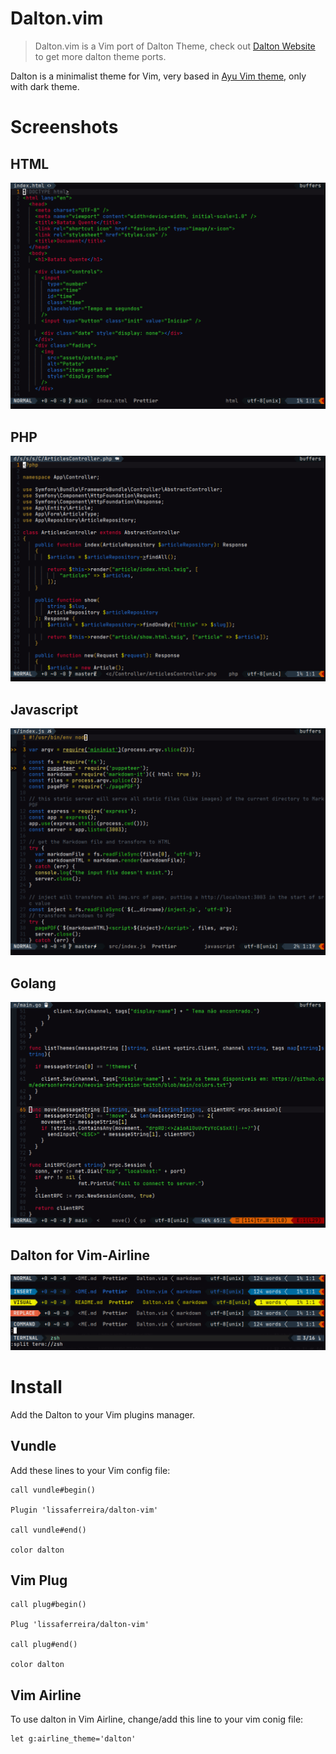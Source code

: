 # Dalton.vim

> Dalton.vim is a Vim port of Dalton Theme, check out [Dalton Website](https://lissaferreira.github.io/dalton-website/) to get more dalton theme ports.

Dalton is a minimalist theme for Vim, very based in [Ayu Vim theme](https://github.com/ayu-theme/ayu-vim), only with dark theme.

# Screenshots

## HTML

![HTML File with Dalton](assets/html.png)

## PHP

![PHP File with Dalton](assets/php.png)

## Javascript

![Javascript File with Dalton](assets/js.png)

## Golang

![Golang File with Dalton](assets/golang.png)

## Dalton for Vim-Airline

![Airline](assets/daltonairline.png)

# Install

Add the Dalton to your Vim plugins manager.

## Vundle

Add these lines to your Vim config file:

```vim
call vundle#begin()

Plugin 'lissaferreira/dalton-vim'

call vundle#end()

color dalton
```

## Vim Plug

```vim
call plug#begin()

Plug 'lissaferreira/dalton-vim'

call plug#end()

color dalton
```

## Vim Airline

To use dalton in Vim Airline, change/add this line to your vim conig file:

```
let g:airline_theme='dalton'
```
